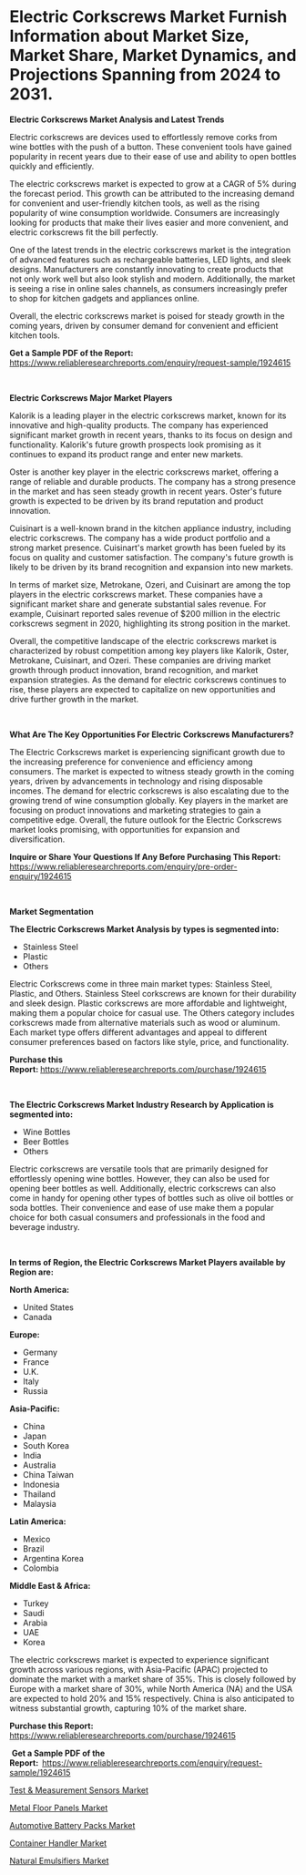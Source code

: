 <p><h1>Electric Corkscrews Market Furnish Information about Market Size, Market Share, Market Dynamics, and Projections Spanning from 2024 to 2031.</h1></p><p><strong>Electric Corkscrews Market Analysis and Latest Trends</strong></p>
<p><p>Electric corkscrews are devices used to effortlessly remove corks from wine bottles with the push of a button. These convenient tools have gained popularity in recent years due to their ease of use and ability to open bottles quickly and efficiently.</p><p>The electric corkscrews market is expected to grow at a CAGR of 5% during the forecast period. This growth can be attributed to the increasing demand for convenient and user-friendly kitchen tools, as well as the rising popularity of wine consumption worldwide. Consumers are increasingly looking for products that make their lives easier and more convenient, and electric corkscrews fit the bill perfectly.</p><p>One of the latest trends in the electric corkscrews market is the integration of advanced features such as rechargeable batteries, LED lights, and sleek designs. Manufacturers are constantly innovating to create products that not only work well but also look stylish and modern. Additionally, the market is seeing a rise in online sales channels, as consumers increasingly prefer to shop for kitchen gadgets and appliances online.</p><p>Overall, the electric corkscrews market is poised for steady growth in the coming years, driven by consumer demand for convenient and efficient kitchen tools.</p></p>
<p><strong>Get a Sample PDF of the Report:&nbsp;</strong> <a href="https://www.reliableresearchreports.com/enquiry/request-sample/1924615">https://www.reliableresearchreports.com/enquiry/request-sample/1924615</a></p>
<p>&nbsp;</p>
<p><strong>Electric Corkscrews Major Market Players</strong></p>
<p><p>Kalorik is a leading player in the electric corkscrews market, known for its innovative and high-quality products. The company has experienced significant market growth in recent years, thanks to its focus on design and functionality. Kalorik's future growth prospects look promising as it continues to expand its product range and enter new markets.</p><p>Oster is another key player in the electric corkscrews market, offering a range of reliable and durable products. The company has a strong presence in the market and has seen steady growth in recent years. Oster's future growth is expected to be driven by its brand reputation and product innovation.</p><p>Cuisinart is a well-known brand in the kitchen appliance industry, including electric corkscrews. The company has a wide product portfolio and a strong market presence. Cuisinart's market growth has been fueled by its focus on quality and customer satisfaction. The company's future growth is likely to be driven by its brand recognition and expansion into new markets.</p><p>In terms of market size, Metrokane, Ozeri, and Cuisinart are among the top players in the electric corkscrews market. These companies have a significant market share and generate substantial sales revenue. For example, Cuisinart reported sales revenue of $200 million in the electric corkscrews segment in 2020, highlighting its strong position in the market.</p><p>Overall, the competitive landscape of the electric corkscrews market is characterized by robust competition among key players like Kalorik, Oster, Metrokane, Cuisinart, and Ozeri. These companies are driving market growth through product innovation, brand recognition, and market expansion strategies. As the demand for electric corkscrews continues to rise, these players are expected to capitalize on new opportunities and drive further growth in the market.</p></p>
<p>&nbsp;</p>
<p><strong>What Are The Key Opportunities For Electric Corkscrews Manufacturers?</strong></p>
<p><p>The Electric Corkscrews market is experiencing significant growth due to the increasing preference for convenience and efficiency among consumers. The market is expected to witness steady growth in the coming years, driven by advancements in technology and rising disposable incomes. The demand for electric corkscrews is also escalating due to the growing trend of wine consumption globally. Key players in the market are focusing on product innovations and marketing strategies to gain a competitive edge. Overall, the future outlook for the Electric Corkscrews market looks promising, with opportunities for expansion and diversification.</p></p>
<p><strong>Inquire or Share Your Questions If Any Before Purchasing This Report:</strong> <a href="https://www.reliableresearchreports.com/enquiry/pre-order-enquiry/1924615">https://www.reliableresearchreports.com/enquiry/pre-order-enquiry/1924615</a></p>
<p>&nbsp;</p>
<p><strong>Market Segmentation</strong></p>
<p><strong>The Electric Corkscrews Market Analysis by types is segmented into:</strong></p>
<p><ul><li>Stainless Steel</li><li>Plastic</li><li>Others</li></ul></p>
<p><p>Electric Corkscrews come in three main market types: Stainless Steel, Plastic, and Others. Stainless Steel corkscrews are known for their durability and sleek design. Plastic corkscrews are more affordable and lightweight, making them a popular choice for casual use. The Others category includes corkscrews made from alternative materials such as wood or aluminum. Each market type offers different advantages and appeal to different consumer preferences based on factors like style, price, and functionality.</p></p>
<p><strong>Purchase this Report:&nbsp;</strong><a href="https://www.reliableresearchreports.com/purchase/1924615">https://www.reliableresearchreports.com/purchase/1924615</a></p>
<p>&nbsp;</p>
<p><strong>The Electric Corkscrews Market Industry Research by Application is segmented into:</strong></p>
<p><ul><li>Wine Bottles</li><li>Beer Bottles</li><li>Others</li></ul></p>
<p><p>Electric corkscrews are versatile tools that are primarily designed for effortlessly opening wine bottles. However, they can also be used for opening beer bottles as well. Additionally, electric corkscrews can also come in handy for opening other types of bottles such as olive oil bottles or soda bottles. Their convenience and ease of use make them a popular choice for both casual consumers and professionals in the food and beverage industry.</p></p>
<p>&nbsp;</p>
<p><strong>In terms of Region, the Electric Corkscrews Market Players available by Region are:</strong></p>
<p>
    <p> <strong> North America: </strong>
        <ul>
            <li>United States</li>
            <li>Canada</li>
        </ul>
        </p> 
    <p> <strong> Europe: </strong>
        <ul>
            <li>Germany</li>
            <li>France</li>
            <li>U.K.</li>
            <li>Italy</li>
            <li>Russia</li>
        </ul>
        </p> 
    <p> <strong> Asia-Pacific: </strong>
        <ul>
            <li>China</li>
            <li>Japan</li>
            <li>South Korea</li>
            <li>India</li>
            <li>Australia</li>
            <li>China Taiwan</li>
            <li>Indonesia</li>
            <li>Thailand</li>
            <li>Malaysia</li>
        </ul>
        </p> 
    <p> <strong> Latin America: </strong>
        <ul>
            <li>Mexico</li>
            <li>Brazil</li>
            <li>Argentina Korea</li>
            <li>Colombia</li>
        </ul>
        </p> 
    <p> <strong> Middle East & Africa: </strong>
        <ul>
            <li>Turkey</li>
            <li>Saudi</li>
            <li>Arabia</li>
            <li>UAE</li>
            <li>Korea</li>
        </ul>
    </p>
    </p>
<p><p>The electric corkscrews market is expected to experience significant growth across various regions, with Asia-Pacific (APAC) projected to dominate the market with a market share of 35%. This is closely followed by Europe with a market share of 30%, while North America (NA) and the USA are expected to hold 20% and 15% respectively. China is also anticipated to witness substantial growth, capturing 10% of the market share.</p></p>
<p><strong>Purchase this Report: </strong><a href="https://www.reliableresearchreports.com/purchase/1924615">https://www.reliableresearchreports.com/purchase/1924615</a></p>
<p>&nbsp;<strong>Get a Sample PDF of the Report:&nbsp;&nbsp;</strong><a href="https://www.reliableresearchreports.com/enquiry/request-sample/1924615">https://www.reliableresearchreports.com/enquiry/request-sample/1924615</a></p>
<p><strong></strong></p>
<p><p><a href="https://poised-avenue-46d.notion.site/Test-Measurement-Sensors-Market-Size-Growth-Outlook-from-2024-to-2031-projecting-at-Market-s-Tre-fdc3c877323245d39a80a3c8364e1e60">Test & Measurement Sensors Market</a></p><p><a href="https://view.publitas.com/reportprime-1/metal-floor-panels-market-size-share-trends-analysis-report-by-application-regional-outlook-competitive-strategies-and-segment-forecasts-2024-2031/">Metal Floor Panels Market</a></p><p><a href="https://unruly-ladybug-44b.notion.site/Insights-into-Automotive-Battery-Packs-Market-Size-Analysing-Market-Share-Trends-and-Growth-from--382bcb9f146742008f4d2a5c3ef6a1ed">Automotive Battery Packs Market</a></p><p><a href="https://github.com/nancykennedykellievqfqt2/Market-Research-Report-List-1/blob/main/container-handler-market.md">Container Handler Market</a></p><p><a href="https://view.publitas.com/reportprime-1/natural-emulsifiers-market-dynamics-2024-2031-also-about-its-market-trends-projections-and-opportunities/">Natural Emulsifiers Market</a></p></p>